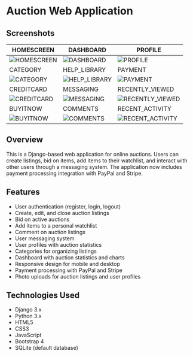 # Auction Web Application



## Screenshots

| HOMESCREEN | DASHBOARD | PROFILE |
|------------|-----------|---------|
| ![HOMESCREEN](https://i.ibb.co/3NNQWkt/Screenshot-2024-08-09-at-12-46-05-AM.png) | ![DASHBOARD](https://i.ibb.co/gT0HKfb/Screenshot-2024-08-09-at-12-45-55-AM.png) | ![PROFILE](https://ibb.co/khr7rxH) |
| CATEGORY | HELP_LIBRARY | PAYMENT |
| ![CATEGORY](https://i.ibb.co/ryyP5gL/Screenshot-2024-08-09-at-12-52-14-AM.png) | ![HELP_LIBRARY](https://i.ibb.co/Z2wktpy/Screenshot-2024-08-09-at-12-52-41-AM.png) | ![PAYMENT](https://i.ibb.co/gvg87bK/Screenshot-2024-08-09-at-12-50-42-AM.png) |
| CREDITCARD | MESSAGING | RECENTLY_VIEWED |
| ![CREDITCARD](https://i.ibb.co/K7Qy2bM/Screenshot-2024-08-09-at-12-51-11-AM.png) | ![MESSAGING](https://i.ibb.co/tDL8qQS/Screenshot-2024-08-09-at-12-53-43-AM.png) | ![RECENTLY_VIEWED](https://i.ibb.co/jTGG1Qc/Screenshot-2024-08-09-at-1-50-16-AM.png) |
| BUYITNOW | COMMENTS | RECENT_ACTIVITY |
| ![BUYITNOW](https://i.ibb.co/RzDTtpt/BUYITNOW.png) | ![COMMENTS](https://i.ibb.co/RhYWyyL/Screenshot-2024-08-09-at-12-50-28-AM.png) | ![RECENT_ACTIVITY](https://i.ibb.co/T1bHMcn/Screenshot-2024-08-09-at-02-00-15-SGB-Auctions.png) |

## Overview
This is a Django-based web application for online auctions. Users can create listings, bid on items, add items to their watchlist, and interact with other users through a messaging system. The application now includes payment processing integration with PayPal and Stripe.

## Features

* User authentication (register, login, logout)
* Create, edit, and close auction listings
* Bid on active auctions
* Add items to a personal watchlist
* Comment on auction listings
* User messaging system
* User profiles with auction statistics
* Categories for organizing listings
* Dashboard with auction statistics and charts
* Responsive design for mobile and desktop
* Payment processing with PayPal and Stripe
* Photo uploads for auction listings and user profiles

## Technologies Used

* Django 3.x
* Python 3.x
* HTML5
* CSS3
* JavaScript
* Bootstrap 4
* SQLite (default database)


